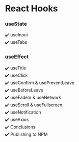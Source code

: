 # React Hooks

### useState <br>
✔️ useInput <br>
✔️ useTabs <br>

### useEffect <br>
✔️ useTitle <br>
✔️ useClick <br>
✔️ useConfirm & usePreventLeave <br>
✔️ useBeforeLeave <br>
✔️ useFadeIn & useNetwork <br>
✔️ useScroll & useFullscreen <br>
✔️ useNotification <br>
✔️ useAxios <br>
✔️ Conclusions <br>
✔️ Publishing to NPM <br>
